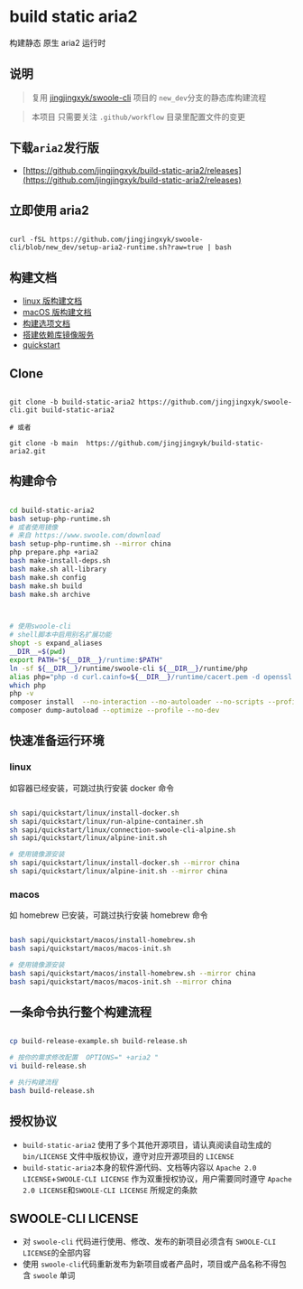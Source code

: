 # build static aria2

构建静态 原生 aria2 运行时

## 说明

> 复用
> [jingjingxyk/swoole-cli](https://github.com/jingjingxyk/swoole-cli/tree/new_dev)
> 项目的 `new_dev`分支的静态库构建流程

> 本项目 只需要关注 `.github/workflow` 目录里配置文件的变更

## 下载`aria2`发行版

- [https://github.com/jingjingxyk/build-static-aria2/releases](https://github.com/jingjingxyk/build-static-aria2/releases)

## 立即使用 aria2

```shell

curl -fSL https://github.com/jingjingxyk/swoole-cli/blob/new_dev/setup-aria2-runtime.sh?raw=true | bash

```

## 构建文档

- [linux 版构建文档](docs/linux.md)
- [macOS 版构建文档](docs/macOS.md)
- [构建选项文档](docs/options.md)
- [搭建依赖库镜像服务](sapi/download-box/README.md)
- [quickstart](sapi/quickstart/README.md)

## Clone

```shell

git clone -b build-static-aria2 https://github.com/jingjingxyk/swoole-cli.git build-static-aria2

# 或者

git clone -b main  https://github.com/jingjingxyk/build-static-aria2.git

```

## 构建命令

```bash

cd build-static-aria2
bash setup-php-runtime.sh
# 或者使用镜像
# 来自 https://www.swoole.com/download
bash setup-php-runtime.sh --mirror china
php prepare.php +aria2
bash make-install-deps.sh
bash make.sh all-library
bash make.sh config
bash make.sh build
bash make.sh archive



# 使用swoole-cli
# shell脚本中启用别名扩展功能‌
shopt -s expand_aliases
__DIR__=$(pwd)
export PATH="${__DIR__}/runtime:$PATH"
ln -sf ${__DIR__}/runtime/swoole-cli ${__DIR__}/runtime/php
alias php="php -d curl.cainfo=${__DIR__}/runtime/cacert.pem -d openssl.cafile=${__DIR__}/runtime/cacert.pem"
which php
php -v
composer install  --no-interaction --no-autoloader --no-scripts --profile --no-dev
composer dump-autoload --optimize --profile --no-dev

```

## 快速准备运行环境

### linux

如容器已经安装，可跳过执行安装 docker 命令

```bash

sh sapi/quickstart/linux/install-docker.sh
sh sapi/quickstart/linux/run-alpine-container.sh
sh sapi/quickstart/linux/connection-swoole-cli-alpine.sh
sh sapi/quickstart/linux/alpine-init.sh

# 使用镜像源安装
sh sapi/quickstart/linux/install-docker.sh --mirror china
sh sapi/quickstart/linux/alpine-init.sh --mirror china

```

### macos

如 homebrew 已安装，可跳过执行安装 homebrew 命令

```bash

bash sapi/quickstart/macos/install-homebrew.sh
bash sapi/quickstart/macos/macos-init.sh

# 使用镜像源安装
bash sapi/quickstart/macos/install-homebrew.sh --mirror china
bash sapi/quickstart/macos/macos-init.sh --mirror china

```

## 一条命令执行整个构建流程

```bash

cp build-release-example.sh build-release.sh

# 按你的需求修改配置  OPTIONS=" +aria2 "
vi build-release.sh

# 执行构建流程
bash build-release.sh


```

## 授权协议

* `build-static-aria2` 使用了多个其他开源项目，请认真阅读自动生成的 `bin/LICENSE`
  文件中版权协议，遵守对应开源项目的 `LICENSE`
* `build-static-aria2`本身的软件源代码、文档等内容以 `Apache 2.0 LICENSE`+`SWOOLE-CLI LICENSE`
  作为双重授权协议，用户需要同时遵守 `Apache 2.0 LICENSE`和`SWOOLE-CLI LICENSE`
  所规定的条款

## SWOOLE-CLI LICENSE

* 对 `swoole-cli` 代码进行使用、修改、发布的新项目必须含有 `SWOOLE-CLI LICENSE`的全部内容
* 使用 `swoole-cli`代码重新发布为新项目或者产品时，项目或产品名称不得包含 `swoole` 单词
